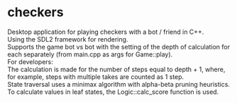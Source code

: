 # checkers
Desktop application for playing checkers with a bot / friend in C++.  
Using the SDL2 framework for rendering.  
Supports the game bot vs bot with the setting of the depth of calculation for each separately (from main.cpp as args for Game::play).  
For developers:  
The calculation is made for the number of steps equal to depth + 1, where, for example, steps with multiple takes are counted as 1 step.  
State traversal uses a minimax algorithm with alpha-beta pruning heuristics.  
To calculate values in leaf states, the Logic::calc_score function is used.
